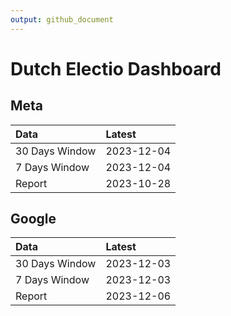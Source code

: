 ```yaml
---
output: github_document
---
```


# Dutch Electio Dashboard



## Meta


|Data           |Latest     |
|:--------------|:----------|
|30 Days Window |2023-12-04 |
|7 Days Window  |2023-12-04 |
|Report         |2023-10-28 |

## Google


|Data           |Latest     |
|:--------------|:----------|
|30 Days Window |2023-12-03 |
|7 Days Window  |2023-12-03 |
|Report         |2023-12-06 |
